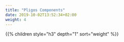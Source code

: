```yaml
---
title: "Pligos Components"
date: 2019-10-02T13:52:34+02:00
weight: 4
---
```


{{% children style="h3" depth="1" sort="weight" %}}